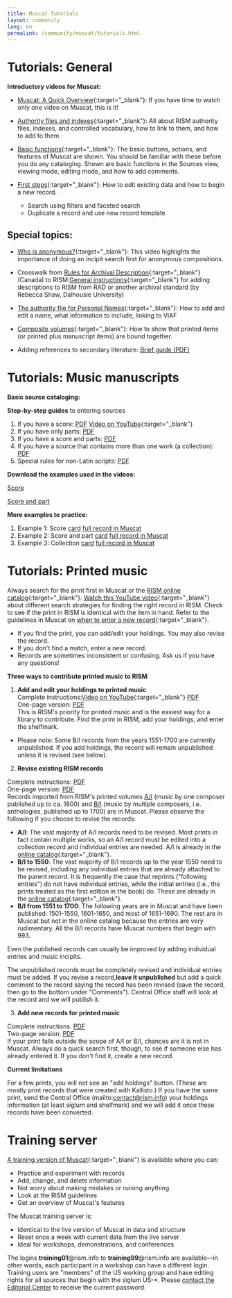 ```yaml
---
title: Muscat Tutorials
layout: community
lang: en
permalink: /community/muscat/tutorials.html
---
```


# Tutorials: General

**Introductory videos for Muscat:**

* [Muscat: A Quick Overview](https://youtu.be/ncnQ-TD9dGM){:target="_blank"}: If you have time to watch only one video on Muscat, this is it!

* [Authority files and indexes](https://youtu.be/ySwd8q5kuFY){:target="_blank"}: All about RISM authority files, indexes, and controlled vocabulary, how to link to them, and how to add to them.

* [Basic functions](https://youtu.be/ZxC5_TnjNi4){:target="_blank"}: The basic buttons, actions, and features of Muscat are shown. You should be familiar with these before you do any cataloging. Shown are basic functions in the Sources view, viewing mode, editing mode, and how to add comments.

* [First steps](https://youtu.be/qafVMcCb2kM){:target="_blank"}: How to edit existing data and how to begin a new record.
  - Search using filters and faceted search
  - Duplicate a record and use new record template

## Special topics:

* [Who is anonymous?](https://youtu.be/kKc0zzc8cbo){:target="_blank"}: This video highlights the importance of doing an incipit search first for anonymous compositions.

* Crosswalk from [Rules for Archival Description](http://www.cdncouncilarchives.ca/archdesrules.html){:target="_blank"} (Canada) to RISM:[General instructions](https://dallibraries.atlassian.net/wiki/spaces/APM/pages/713719809/Instructions+on+using+MusCat){:target="_blank"} for adding descriptions to RISM from RAD or another archival standard (by Rebecca Shaw, Dalhousie University)

* [The authority file for Personal Names](https://youtu.be/A130dB8I62k){:target="_blank"}: How to add and edit a name, what information to include, linking to VIAF

* [Composite volumes](https://youtu.be/46_agb6-K_0){:target="_blank"}: How to show that printed items (or printed plus manuscript items) are bound together.

* Adding references to secondary literature: [Brief guide (PDF)](/resources-old-website/community-content/Muscat_EN/Secondary_lit_brief_guide.pdf)

# Tutorials: Music manuscripts

**Basic source cataloging:**

**Step-by-step guides** to entering sources

1. If you have a score: [PDF](/resources-old-website/community-content/Muscat_EN/Cataloging_scores_in_Muscat_03.pdf) [Video on YouTube](https://youtu.be/XXd9F2C1iGw){:target="_blank"}
2. If you have only parts: [PDF](/resources-old-website/community-content/Muscat_EN/Cataloging_parts_in_Muscat_01.pdf)
3. If you have a score and parts: [PDF](/resources-old-website/community-content/Muscat_EN/Cataloging_scores_and_parts_in_Muscat_01.pdf)
4. If you have a source that contains more than one work (a collection): [PDF](/resources-old-website/community-content/Muscat_EN/Cataloging_collections_in_Muscat.pdf)
5. Special rules for non-Latin scripts: [PDF](/resources-old-website/community-content/Muscat_EN/Cataloging_with_non-Latin_scripts_in_Muscat_01.pdf)

**Download the examples used in the videos:**

[Score](/resources-old-website/community-content/Muscat_EN/Muscat_tutorial_example_Score.pdf)

[Score and part](/resources-old-website/community-content/Muscat_EN/Muscat_tutorial_example_Score_and_part.pdf)

**More examples to practice:**

1. Example 1: Score [card](/resources-old-website/community-content/Muscat_EN/Zingarelli_Scena_e_aria_I-Bsf_MZI13_card.pdf) [full record in Muscat](/resources-old-website/community-content/Muscat_EN/Zingarelli_Scena_e_aria_I-Bsf_MZI13_Full_record_in_Muscat_01.pdf)
2. Example 2: Score and part [card](/resources-old-website/community-content/Muscat_EN/Morandi_Tantum_ergo_I-Bsf_FCMIV17_card.pdf) [full record in Muscat](/resources-old-website/community-content/Muscat_EN/Morandi_Tantum_ergo_I-Bsf_FCMIV17_Full_record_in_Muscat.pdf)
3. Example 3: Collection [card](/resources-old-website/community-content/Muscat_EN/Anon_sonatas_collection_I-Bsf_FCAIV17_card.pdf) [full record in Muscat](/resources-old-website/community-content/Muscat_EN/Anon_sonatas_collection_I-Bsf_FCAIV17_Full_record_in_Muscat.pdf)

# Tutorials: Printed music

Always search for the print first in Muscat or the [RISM online catalog](http://opac.rism.info){:target="_blank"}. [Watch this YouTube video](https://youtu.be/PbP7K3QU6-s){:target="_blank"} about different search strategies for finding the right record in RISM. Check to see if the print in RISM is identical with the item in hand. Refer to the guidelines in Muscat on [when to enter a new record](http://muscat.rism.info/admin/guidelines#doc_when_new_record){:target="_blank"}.

* If you find the print, you can add/edit your holdings. You may also revise the record.
* If you don't find a match, enter a new record.
* Records are sometimes inconsistent or confusing. Ask us if you have any questions!

**Three ways to contribute printed music to RISM**

1. **Add and edit your holdings to printed music**\
Complete instructions:[Video on YouTube](https://youtu.be/FmDMgSseXZY){:target="_blank"} [PDF](/resources-old-website/community-content/Muscat_EN/Adding_Editing_holdings_to_imprints_2020.pdf)\
One-page version: [PDF](/resources-old-website/community-content/Muscat_EN/Holdings_1_page.pdf)\
This is RISM's priority for printed music and is the easiest way for a library to contribute. Find the print in RISM, add your holdings, and enter the shelfmark.

  - Please note: Some B/I records from the years 1551-1700 are currently unpublished. If you add holdings, the record will remain unpublished unless it is revised (see below).

2. **Revise existing RISM records**

Complete instructions: [PDF](/resources-old-website/community-content/Muscat_EN/revised_printed_edition.pdf)\
One-page version: [PDF](/resources-old-website/community-content/Muscat_EN/Revised_record_1_page.pdf)\
Records imported from RISM's printed volumes [A/I](/publications.html#c36) (music by one composer published up to ca. 1800) and [B/I](/publications.html#c2619) (music by multiple composers, i.e. anthologies, published up to 1700) are in Muscat. Please observe the following if you choose to revise the records:

  - **A/I**: The vast majority of A/I records need to be revised. Most prints in fact contain multiple works, so an A/I record must be edited into a collection record and individual entries are needed. A/I is already in the [online catalog](https://opac.rism.info/){:target="_blank"}.
  - **B/I to 1550**: The vast majority of B/I records up to the year 1550 need to be revised, including any individual entries that are already attached to the parent record. It is frequently the case that reprints ("following entries") do not have individual entries, while the initial entries (i.e., the prints treated as the first edition in the book) do. These are already in the [online catalog](https://opac.rism.info/){:target="_blank"}.
  - **B/I from 1551 to 1700**: The following years are in Muscat and have been published: 1501-1550, 1601-1650, and most of 1651-1690. The rest are in Muscat but not in the online catalog because the entries are very rudimentary. All the B/I records have Muscat numbers that begin with 993.

Even the published records can usually be improved by adding individual entries and music incipits.

The unpublished records must be completely revised and individual entries must be added. If you revise a record,**leave it unpublished** but add a quick comment to the record saying the record has been revised (save the record, then go to the bottom under "Comments"). Central Office staff will look at the record and we will publish it.

3. **Add new records for printed music**

Complete instructions: [PDF](/resources-old-website/community-content/Muscat_EN/new_printed_edition.pdf)\
Two-page version: [PDF](/resources-old-website/community-content/Muscat_EN/New_record_2_pages.pdf)\
If your print falls outside the scope of A/I or B/I, chances are it is not in Muscat. Always do a quick search first, though, to see if someone else has already entered it. If you don't find it, create a new record.

**Current limitations**

For a few prints, you will not see an "add holdings" button. (These are mostly print records that were created with Kallisto.) If you have the same print, send the Central Office (mailto:contact@rism.info) your holdings information (at least siglum and shelfmark) and we will add it once these records have been converted.

# Training server

[A training version of Muscat](https://muscat-training.rism.info){:target="_blank"} is available where you can:

* Practice and experiment with records
* Add, change, and delete information
* Not worry about making mistakes or ruining anything
* Look at the RISM guidelines
* Get an overview of Muscat's features

The Muscat training server is:

* Identical to the live version of Muscat in data and structure
* Reset once a week with current data from the live server
* Ideal for workshops, demonstrations, and conferences

The logins **training01**@rism.info to **training99**@rism.info are available—in other words, each participant in a workshop can have a different login. Training users are "members" of the US working group and have editing rights for all sources that begin with the siglum US-*. Please [contact the Editorial Center](mailto:contact@rism.info) to receive the current password.
